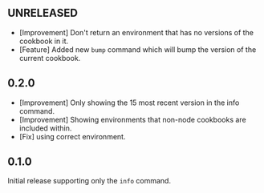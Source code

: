 ## UNRELEASED

- [Improvement] Don't return an environment that has no versions of the cookbook in it.
- [Feature] Added new `bump` command which will bump the version of the current cookbook.

## 0.2.0

- [Improvement] Only showing the 15 most recent version in the info command.
- [Improvement] Showing environments that non-node cookbooks are included within.
- [Fix] using correct environment.

## 0.1.0

Initial release supporting only the `info` command.